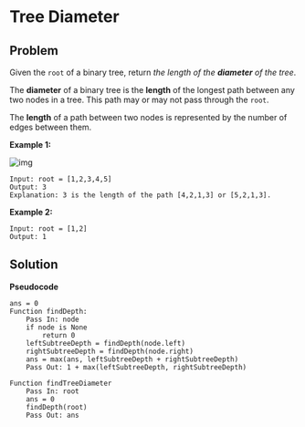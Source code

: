 # Tree Diameter

## Problem

Given the `root` of a binary tree, return *the length of the **diameter** of the tree*.

The **diameter** of a binary tree is the **length** of the longest path between any two nodes in a tree. This path may or may not pass through the `root`.

The **length** of a path between two nodes is represented by the number of edges between them.

 

**Example 1:**

![img](https://assets.leetcode.com/uploads/2021/03/06/diamtree.jpg)

```
Input: root = [1,2,3,4,5]
Output: 3
Explanation: 3 is the length of the path [4,2,1,3] or [5,2,1,3].
```

**Example 2:**

```
Input: root = [1,2]
Output: 1
```

 

## Solution 

**Pseudocode**

```pseudocode
ans = 0
Function findDepth:
	Pass In: node
	if node is None
		return 0
	leftSubtreeDepth = findDepth(node.left)
	rightSubtreeDepth = findDepth(node.right)
	ans = max(ans, leftSubtreeDepth + rightSubtreeDepth)
	Pass Out: 1 + max(leftSubtreeDepth, rightSubtreeDepth)

Function findTreeDiameter
	Pass In: root
	ans = 0
	findDepth(root)
	Pass Out: ans
```

